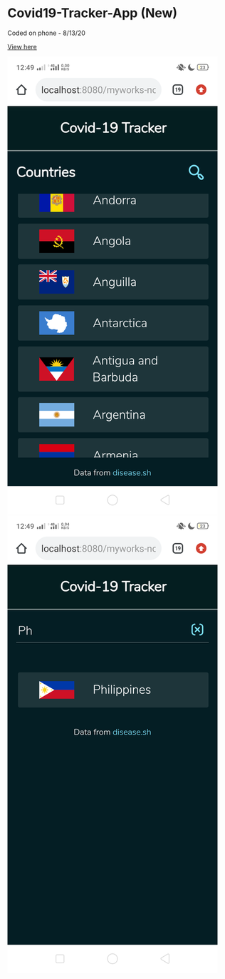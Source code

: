 # Covid19-Tracker-App (New)

Coded on phone - 8/13/20

[View here](https://renzbobz.github.io/Covid19-Tracker-App/)

![Screenshot](Screenshot_2020-08-13-12-49-14-71.png)
![Screenshot](Screenshot_2020-08-13-12-49-30-71.png)
